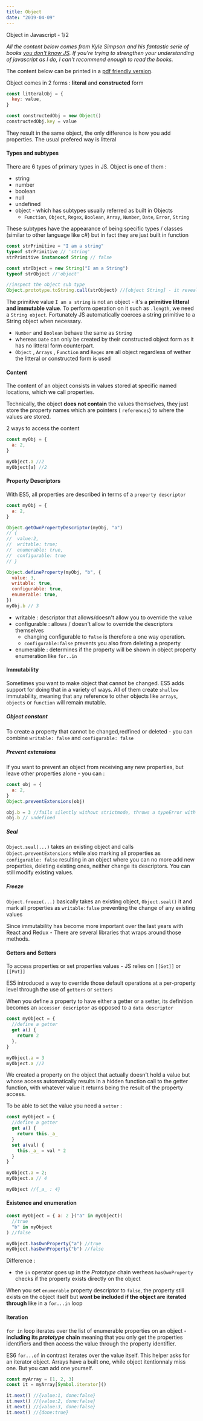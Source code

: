 ```yaml
---
title: Object
date: "2019-04-09"
---
```


Object in Javascript - 1/2

_All the content below comes from Kyle Simpson and his fantastic serie of books [you don't know JS](https://github.com/getify/You-Dont-Know-JS).
If you're trying to strengthen your understanding of javascript as I do, I can't recommend enough to read the books._

The content below can be printed in a [pdf friendly version](./ObjectJS.pdf).

Object comes in 2 forms : **literal** and **constructed** form

```javascript
const litteralObj = {
  key: value,
}

const constructedObj = new Object()
constructedObj.key = value
```

They result in the same object, the only difference is how you add properties. The usual prefered way is litteral

#### Types and subtypes

There are 6 types of primary types in JS. Object is one of them :

- string
- number
- boolean
- null
- undefined
- object - which has subtypes usually referred as built in Objects
  - `Function`, `Object`, `Regex`, `Boolean`, `Array`, `Number`, `Date`, `Error`, `String`

These subtypes have the appearance of being specific types / classes (similar to other language like c#) but in fact they are just built in function

```javascript
const strPrimitive = "I am a string"
typeof strPrimitive // 'string'
strPrimitive instanceof String // false

const strObject = new String("I am a String")
typeof strObject //'object'

//inspect the object sub type
Object.prototype.toString.call(strObject) //[object String] - it reveals that strObject was created by String constructor
```

The primitive value `I am a string` is not an object - it's a **primitive litteral and immutable value**. To perform operation on it such as `.length`, we need a `String object`. Fortunately JS automatically coerces a string primitive to a String object when necessary.

- `Number` and `Boolean` behave the same as `String`
- whereas `Date` can only be created by their constructed object form as it has no litteral form counterpart.
- `Object` , `Arrays` , `Function` and `Regex` are all object regardless of wether the litteral or constructed form is used

#### Content

The content of an object consists in values stored at specific named locations, which we call properties.

Technically, the object **does not contain** the values themselves, they just store the property names which are pointers ( `references`) to where the values are stored.

2 ways to access the content

```javascript
const myObj = {
  a: 2,
}

myObject.a //2
myObject[a] //2
```

#### Property Descriptors

With ES5, all properties are described in terms of a `property descriptor`

```javascript
const myObj = {
  a: 2,
}

Object.getOwnPropertyDescriptor(myObj, "a")
// {
// 	value:2,
//	writable: true;
//  enumerable: true,
//  configurable: true
// }

Object.defineProperty(myObj, "b", {
  value: 3,
  writable: true,
  configurable: true,
  enumerable: true,
})
myObj.b // 3
```

- writable : descriptor that allows/doesn't allow you to override the value
- configurable : allows / doesn't allow to override the descriptors themselves
  - changing configurable to `false` is therefore a one way operation.
  - `configurable:false` prevents you also from deleting a property
- enumerable : determines if the property will be shown in object property enumeration like `for..in`

#### Immutability

Sometimes you want to make object that cannot be changed. ES5 adds support for doing that in a variety of ways. All of them create `shallow` immutability, meaning that any reference to other objects like `arrays`, `objects` or `function` will remain mutable.

##### Object constant

To create a property that cannot be changed,redfined or deleted - you can combine `writable: false` and `configurable: false`

##### Prevent extensions

If you want to prevent an object from receiving any new properties, but leave other properties alone - you can :

```javascript
const obj = {
  a: 2,
}
Object.preventExtensions(obj)

obj.b = 3 //fails silently without strictmode, throws a typeError with it
obj.b // undefined
```

##### Seal

`Object.seal(...)` takes an existing object and calls `Object.preventExtensions` while also marking all properties as `configurable: false` resulting in an object where you can no more add new properties, deleting existing ones, neither change its descriptors. You can still modify existing values.

##### Freeze

`Object.freeze(...)` basically takes an existing object, `Object.seal()` it and mark all properties as `writable:false` preventing the change of any existing values

Since immutability has become more important over the last years with React and Redux - There are several libraries that wraps around those methods.

#### Getters and Setters

To access properties or set properties values - JS relies on `[[Get]]` or `[[Put]]`

ES5 introduced a way to override those default operations at a per-property level through the use of `getters` or `setters`

When you define a property to have either a getter or a setter, its definition becomes an `accessor descriptor` as opposed to a `data descriptor`

```javascript
const myObject = {
  //define a getter
  get a() {
    return 2
  },
}

myObject.a = 3
myObject.a //2
```

We created a property on the object that actually doesn't hold a value but whose access automatically results in a hidden function call to the getter function, with whatever value it returns being the result of the property access.

To be able to set the value you need a `setter` :

```javascript
const myObject = {
  //define a getter
  get a() {
    return this._a_
  }
  set a(val) {
    this._a_ = val * 2
  }
}

myObject.a = 2;
myObject.a // 4

myObject //{_a_ : 4}
```

#### Existence and enumeration

```javascript
const myObject = { a: 2 }("a" in myObject)(
  //true
  "b" in myObject
) //false

myObject.hasOwnProperty("a") //true
myObject.hasOwnProperty("b") //false
```

Difference :

- the `in` operator goes up in the _Prototype_ chain werheas `hasOwnProperty` checks if the property exists directly on the object

When you set `enumerable` property descriptor to `false`, the property still exists on the object itself but **wont be included if the object are iterated through** like in a `for...in` loop

#### Iteration

`for in` loop iterates over the list of enumerable properties on an object - **including its _prototype_ chain** meaning that you only get the properties identifiers and then access the value through the property identifier.

ES6 `for...of` in contrast iterates over the value itself. This helper asks for an iterator object. Arrays have a built one, while object itentionnaly miss one. But you can add one yourself.

```javascript
const myArray = [1, 2, 3]
const it = myArray[Symbol.iterator]()

it.next() //{value:1, done:false}
it.next() //{value:2, done:false}
it.next() //{value:3, done:false}
it.next() //{done:true}
```
